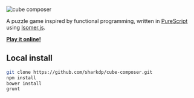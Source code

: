 ![cube composer](https://raw.githubusercontent.com/sharkdp/cube-composer/master/img/cube-composer.png)

A puzzle game inspired by functional programming, written in [PureScript](https://github.com/purescript/purescript) using [Isomer.js](https://github.com/jdan/isomer).

[**Play it online!**](http://david-peter.de/cube-composer)

## Local install
```sh
git clone https://github.com/sharkdp/cube-composer.git
npm install
bower install
grunt
```

